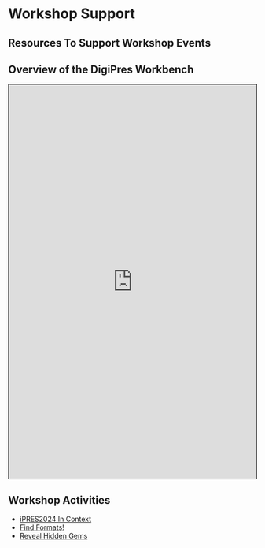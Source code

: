 # Workshop Support
## Resources To Support Workshop Events

## Overview of the DigiPres Workbench

<iframe src="https://www.tldraw.com/ro/FhIcx9gJWq1u0mjDMkex3?v=-178,-140,1923,1924&p=page" style="border: 1px solid black; width: 100%; height: 800px;"></iframe>

## Workshop Activities

- [iPRES2024 In Context](./ipres-2024-in-context)
- [Find Formats!](./find-formats)
- [Reveal Hidden Gems](./hidden-gems)